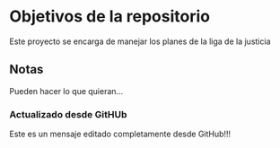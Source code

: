 # Objetivos de la repositorio

Este proyecto se encarga de manejar los planes de la liga de la justicia


## Notas
Pueden hacer lo que quieran...

### Actualizado desde GitHUb
Este es un mensaje editado completamente desde GitHub!!!

